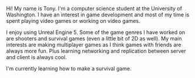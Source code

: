 Hi! My name is Tony. I'm a computer science student at the University of Washington. I have an interest in game development and most of my time is spent playing video games or working on video games. 

I enjoy using Unreal Engine 5. Some of the game genres I have worked on are shooters and survival games (even a little bit of 2D as well). My main interests are making multiplayer games as I think games with friends are always more fun. Plus learning networking and replication between server and client is always cool. 

I'm currently learning how to make a survival game. 

